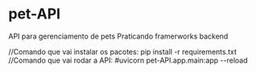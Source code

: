 # pet-API
API para gerenciamento de pets
Praticando framerworks backend

//Comando que vai instalar os pacotes: pip install -r requirements.txt
//Comando que vai rodar a API: #uvicorn pet-API.app.main:app --reload
